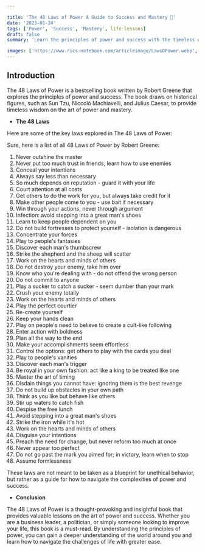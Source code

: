 ```yaml
---

title: 'The 48 Laws of Power A Guide to Success and Mastery 💪'
date: '2023-01-24'
tags: ['Power', 'Success', 'Mastery', life-lessons]
draft: false
summary: 'Learn the principles of power and success with the timeless wisdom of The 48 Laws of Power.'

images: ['https://www.rics-notebook.com/articleimage/LawsOPower.webp', 'https://www.rics-notebook.com/articleimage/Books/LawsOPower.webp']
---
```


## Introduction

The 48 Laws of Power is a bestselling book written by Robert Greene that
explores the principles of power and success. The book draws on historical
figures, such as Sun Tzu, Niccolò Machiavelli, and Julius Caesar, to provide
timeless wisdom on the art of power and mastery.

- **The 48 Laws**

Here are some of the key laws explored in The 48 Laws of Power:

Sure, here is a list of all 48 Laws of Power by Robert Greene:

1. Never outshine the master
2. Never put too much trust in friends, learn how to use enemies
3. Conceal your intentions
4. Always say less than necessary
5. So much depends on reputation - guard it with your life
6. Court attention at all costs
7. Get others to do the work for you, but always take credit for it
8. Make other people come to you - use bait if necessary
9. Win through your actions, never through argument
10. Infection: avoid stepping into a great man's shoes
11. Learn to keep people dependent on you
12. Do not build fortresses to protect yourself - isolation is dangerous
13. Concentrate your forces
14. Play to people's fantasies
15. Discover each man's thumbscrew
16. Strike the shepherd and the sheep will scatter
17. Work on the hearts and minds of others
18. Do not destroy your enemy, take him over
19. Know who you're dealing with - do not offend the wrong person
20. Do not commit to anyone
21. Play a sucker to catch a sucker - seem dumber than your mark
22. Crush your enemy totally
23. Work on the hearts and minds of others
24. Play the perfect courtier
25. Re-create yourself
26. Keep your hands clean
27. Play on people's need to believe to create a cult-like following
28. Enter action with boldness
29. Plan all the way to the end
30. Make your accomplishments seem effortless
31. Control the options: get others to play with the cards you deal
32. Play to people's vanities
33. Discover each man's trigger
34. Be royal in your own fashion: act like a king to be treated like one
35. Master the art of timing
36. Disdain things you cannot have: ignoring them is the best revenge
37. Do not build up obstacles in your own path
38. Think as you like but behave like others
39. Stir up waters to catch fish
40. Despise the free lunch
41. Avoid stepping into a great man's shoes
42. Strike the iron while it's hot
43. Work on the hearts and minds of others
44. Disguise your intentions
45. Preach the need for change, but never reform too much at once
46. Never appear too perfect
47. Do not go past the mark you aimed for; in victory, learn when to stop
48. Assume formlessness

These laws are not meant to be taken as a blueprint for unethical behavior, but
rather as a guide for how to navigate the complexities of power and success.

- **Conclusion**

The 48 Laws of Power is a thought-provoking and insightful book that provides
valuable lessons on the art of power and success. Whether you are a business
leader, a politician, or simply someone looking to improve your life, this book
is a must-read. By understanding the principles of power, you can gain a deeper
understanding of the world around you and learn how to navigate the challenges
of life with greater ease.
